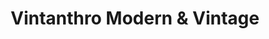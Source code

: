 ---
title: "Vintanthro Modern & Vintage"
url: /new-haven/vintanthro-modern-and-vintage/
shop: clothes
---